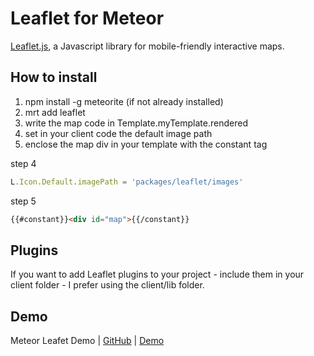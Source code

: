# Leaflet for Meteor

[Leaflet.js](http://leafletjs.com/), a Javascript library for mobile-friendly interactive maps. 

## How to install 
1. npm install -g meteorite (if not already installed)
2. mrt add leaflet
3. write the map code in Template.myTemplate.rendered
4. set in your client code the default image path 
5. enclose the map div in your template with the constant tag 

step 4 
```javascript
L.Icon.Default.imagePath = 'packages/leaflet/images'
```

step 5
```html
{{#constant}}<div id="map">{{/constant}} 
```

## Plugins
If you want to add Leaflet plugins to your project - include them in your client folder - I prefer using the client/lib folder.

## Demo
Meteor Leafet Demo  |  [GitHub](http://leaflet.meteor.com)  |  [Demo](https://github.com/bevanhunt/meteor-leaflet-demo)